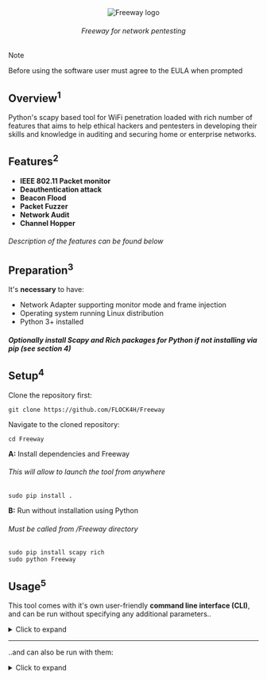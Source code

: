 <div align="center">
  <img src="https://github.com/FLOCK4H/Freeway/assets/161654571/85eb939d-0154-4767-8aab-c3a5e29b1d6f" alt="Freeway logo" />

  <h6>Freeway for network pentesting</h6>
</div>

> [!NOTE]
> Before using the software user must agree to the EULA when prompted


<h2><strong>Overview<sup>1</sup></strong></h2>
Python's scapy based tool for WiFi penetration loaded with rich number of features that aims to help ethical hackers and pentesters in developing their skills and knowledge in auditing and securing home or enterprise networks.

<strong><h2>Features<sup>2</sup></h2>

- IEEE 802.11 Packet monitor
- Deauthentication attack
- Beacon Flood
- Packet Fuzzer
- Network Audit
- Channel Hopper
</strong>

<h6>Description of the features can be found below</h6>

<strong><h2>Preparation<sup>3</sup></h2></strong>
It's **necessary** to have:
  - Network Adapter supporting monitor mode and frame injection
  - Operating system running Linux distribution
  - Python 3+ installed

<h5>Optionally install Scapy and Rich packages for Python if not installing via pip (see section 4)</h5>

<strong><h2>Setup<sup>4</sup></h2></strong>

Clone the repository first:

    git clone https://github.com/FLOCK4H/Freeway

Navigate to the cloned repository:

    cd Freeway

<strong>A:</strong> Install dependencies and Freeway
<h6>This will allow to launch the tool from anywhere</h6>

    sudo pip install .

<strong>B:</strong> Run without installation using Python
<h6>Must be called from /Freeway directory</h6>

    sudo pip install scapy rich
    sudo python Freeway

<strong><h2>Usage<sup>5</sup></h2></strong>

This tool comes with it's own user-friendly **command line interface (CLI)**, and can be run without specifying any additional parameters..

<details>
<summary>Click to expand</summary>
  
    sudo Freeway

</details>

<hr />

..and can also be run with them:

<details>
<summary>Click to expand</summary>
  
`sudo Freeway`

</details>













